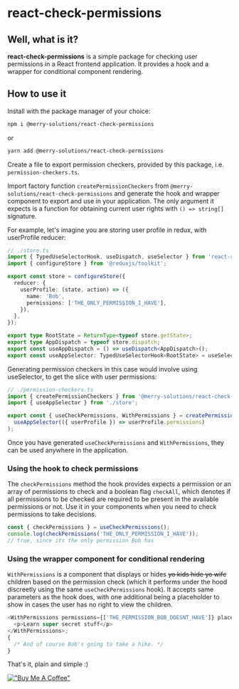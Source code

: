 # react-check-permissions

## Well, what is it?

**react-check-permissions** is a simple package for checking user permissions in a React frontend application. It provides a hook and a wrapper for conditional component rendering.

## How to use it

Install with the package manager of your choice:

```bash
npm i @merry-solutions/react-check-permissions
```

or

```bash
yarn add @merry-solutions/react-check-permissions
```

Create a file to export permission checkers, provided by this package, i.e. `permission-checkers.ts`.

Import factory function `createPermissionCheckers` from `@merry-solutions/react-check-permissions` and generate the hook and wrapper component to export and use in your application. The only argument it expects is a function for obtaining current user rights with `() => string[]` signature.

For example, let's imagine you are storing user profile in redux, with userProfile reducer:

```typescript
// ./store.ts
import { TypedUseSelectorHook, useDispatch, useSelector } from 'react-redux';
import { configureStore } from '@reduxjs/toolkit';

export const store = configureStore({
  reducer: {
    userProfile: (state, action) => ({
      name: 'Bob',
      permissions: ['THE_ONLY_PERMISSION_I_HAVE'],
    }),
  },
});

export type RootState = ReturnType<typeof store.getState>;
export type AppDispatch = typeof store.dispatch;
export const useAppDispatch = () => useDispatch<AppDispatch>();
export const useAppSelector: TypedUseSelectorHook<RootState> = useSelector;
```

Generating permission checkers in this case would involve using useSelector, to get the slice with user permissions:

```typescript
// ./permission-checkers.ts
import { createPermissionCheckers } from '@merry-solutions/react-check-permissions';
import { useAppSelector } from './store';

export const { useCheckPermissions, WithPermissions } = createPermissionCheckers(() =>
  useAppSelector(({ userProfile }) => userProfile.permissions)
);
```

Once you have generated `useCheckPermissions` and `WithPermissions`, they can be used anywhere in the application.

### Using the hook to check permissions

The `checkPermissions` method the hook provides expects a permission or an array of permissions to check and a boolean flag `checkAll`, which denotes if all permissions to be checked are required to be present in the available permissions or not.
Use it in your components when you need to check permissions to take decisions.

```typescript
const { checkPermissions } = useCheckPermissions();
console.log(checkPermissions('THE_ONLY_PERMISSION_I_HAVE'));
// true, since its the only permission Bob has
```

### Using the wrapper component for conditional rendering

`WithPermissions` is a component that displays or hides ~~yo kids hide yo wife~~ children based on the permission check (which it performs under the hood discreetly using the same `useCheckPermissions` hook). It accepts same parameters as the hook does, with one additional being a placeholder to show in cases the user has no right to view the children.

```typescript
<WithPermissions permissions={['THE_PERMISSION_BOB_DOESNT_HAVE']} placeholder={<p>Go away or something.</p>}>
  <p>Learn super secret stuff</p>
</WithPermissions>;
{
  /* And of course Bob's going to take a hike. */
}
```

That's it, plain and simple :)

[!["Buy Me A Coffee"](https://www.buymeacoffee.com/assets/img/custom_images/orange_img.png)](https://www.buymeacoffee.com/bwca)
